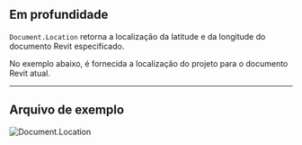 ## Em profundidade
`Document.Location` retorna a localização da latitude e da longitude do documento Revit especificado.

No exemplo abaixo, é fornecida a localização do projeto para o documento Revit atual.
___
## Arquivo de exemplo

![Document.Location](./Revit.Application.Document.Location_img.jpg)
